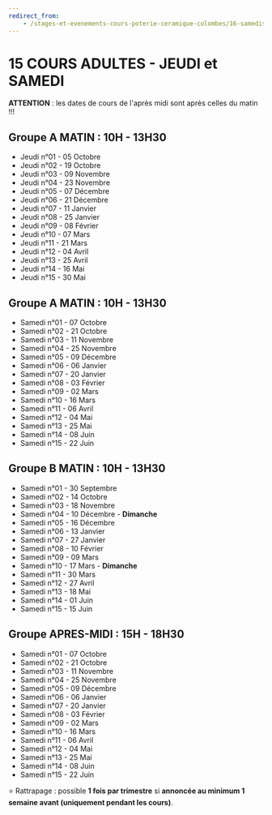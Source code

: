 ```yaml
---
redirect_from:
    - /stages-et-evenements-cours-poterie-ceramique-colombes/16-samedis/
---
```

# 15 COURS ADULTES - JEUDI et SAMEDI  

**ATTENTION** : les dates de cours de l'après midi sont après celles du matin !!!  

## Groupe A MATIN : 10H - 13H30  

- Jeudi n°01 - 05 Octobre  
- Jeudi n°02 - 19 Octobre  
- Jeudi n°03 - 09 Novembre  
- Jeudi n°04 - 23 Novembre   
- Jeudi n°05 - 07 Décembre   
- Jeudi n°06 - 21 Décembre  
- Jeudi n°07 - 11 Janvier
- Jeudi n°08 - 25 Janvier  
- Jeudi n°09 - 08 Février  
- Jeudi n°10 - 07 Mars  
- Jeudi n°11 - 21 Mars  
- Jeudi n°12 - 04 Avril  
- Jeudi n°13 - 25 Avril  
- Jeudi n°14 - 16 Mai  
- Jeudi n°15 - 30 Mai 
 

## Groupe A MATIN : 10H - 13H30  
- Samedi n°01 - 07 Octobre  
- Samedi n°02 - 21 Octobre  
- Samedi n°03 - 11 Novembre   
- Samedi n°04 - 25 Novembre  
- Samedi n°05 - 09 Décembre  
- Samedi n°06 - 06 Janvier   
- Samedi n°07 - 20 Janvier  
- Samedi n°08 - 03 Février  
- Samedi n°09 - 02 Mars  
- Samedi n°10 - 16 Mars  
- Samedi n°11 - 06 Avril  
- Samedi n°12 - 04 Mai  
- Samedi n°13 - 25 Mai  
- Samedi n°14 - 08 Juin  
- Samedi n°15 - 22 Juin  

  

## Groupe B MATIN : 10H - 13H30  

- Samedi n°01 - 30 Septembre   
- Samedi n°02 - 14 Octobre  
- Samedi n°03 - 18 Novembre  
- Samedi n°04 - 10 Décembre - **Dimanche**   
- Samedi n°05 - 16 Décembre  
- Samedi n°06 - 13 Janvier  
- Samedi n°07 - 27 Janvier  
- Samedi n°08 - 10 Février  
- Samedi n°09 - 09 Mars  
- Samedi n°10 - 17 Mars - **Dimanche**     
- Samedi n°11 - 30 Mars  
- Samedi n°12 - 27 Avril  
- Samedi n°13 - 18 Mai  
- Samedi n°14 - 01 Juin  
- Samedi n°15 - 15 Juin   
 


## Groupe APRES-MIDI : 15H - 18H30  

- Samedi n°01 - 07 Octobre  
- Samedi n°02 - 21 Octobre  
- Samedi n°03 - 11 Novembre   
- Samedi n°04 - 25 Novembre  
- Samedi n°05 - 09 Décembre  
- Samedi n°06 - 06 Janvier   
- Samedi n°07 - 20 Janvier  
- Samedi n°08 - 03 Février  
- Samedi n°09 - 02 Mars  
- Samedi n°10 - 16 Mars  
- Samedi n°11 - 06 Avril  
- Samedi n°12 - 04 Mai  
- Samedi n°13 - 25 Mai  
- Samedi n°14 - 08 Juin  
- Samedi n°15 - 22 Juin  

  
 
  
⭐ Rattrapage : possible **1 fois par trimestre** si **annoncée au minimum 1 semaine avant (uniquement pendant les cours)**.  

 
